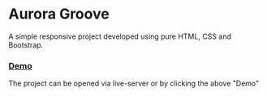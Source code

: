 # Aurora Groove
A simple responsive project developed using pure HTML, CSS and Bootstrap.


### [Demo](https://papiyinks.github.io/aurora-groove)

The project can be opened via live-server or by clicking the above "Demo"
